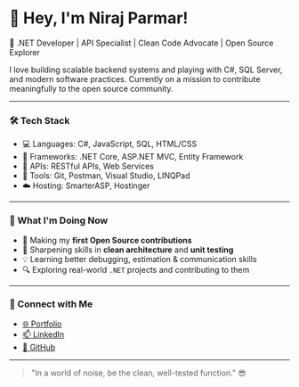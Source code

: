# 👋 Hey, I'm Niraj Parmar!

🚀 .NET Developer | API Specialist | Clean Code Advocate | Open Source Explorer

I love building scalable backend systems and playing with C#, SQL Server, and modern software practices. Currently on a mission to contribute meaningfully to the open source community.

---

### 🛠 Tech Stack
- 💻 Languages: C#, JavaScript, SQL, HTML/CSS
- 🧰 Frameworks: .NET Core, ASP.NET MVC, Entity Framework
- 🔗 APIs: RESTful APIs, Web Services
- 🧪 Tools: Git, Postman, Visual Studio, LINQPad
- ☁️ Hosting: SmarterASP, Hostinger

---

### 🌱 What I'm Doing Now
- 🚧 Making my **first Open Source contributions**
- 📖 Sharpening skills in **clean architecture** and **unit testing**
- 💡 Learning better debugging, estimation & communication skills
- 🔍 Exploring real-world `.NET` projects and contributing to them

---

### 🤝 Connect with Me
- [🌐 Portfolio](https://cv.neocorporation.in/)
- [📫 LinkedIn](https://www.linkedin.com/in/neothehacker68/)
- [📁 GitHub](https://github.com/Nirajparmar68)

---

> "In a world of noise, be the clean, well-tested function." 😎
